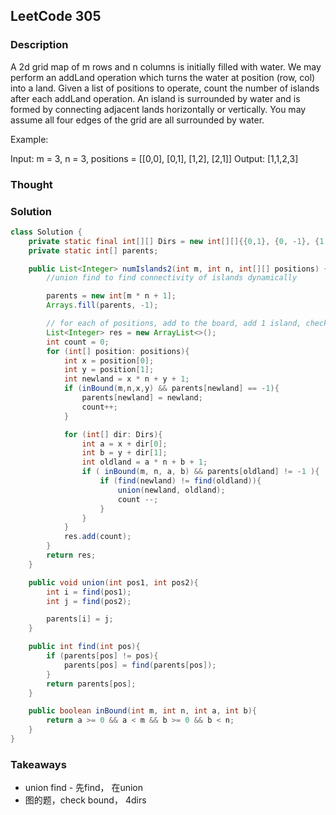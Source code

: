## LeetCode 305

### Description
A 2d grid map of m rows and n columns is initially filled with water. We may perform an addLand operation which turns the water at position (row, col) into a land. Given a list of positions to operate, count the number of islands after each addLand operation. An island is surrounded by water and is formed by connecting adjacent lands horizontally or vertically. You may assume all four edges of the grid are all surrounded by water.

Example:

Input: m = 3, n = 3, positions = [[0,0], [0,1], [1,2], [2,1]]
Output: [1,1,2,3]

### Thought


### Solution
```java
class Solution {
    private static final int[][] Dirs = new int[][]{{0,1}, {0, -1}, {1,0}, {-1, 0}};
    private static int[] parents;

    public List<Integer> numIslands2(int m, int n, int[][] positions) {
        //union find to find connectivity of islands dynamically

        parents = new int[m * n + 1];
        Arrays.fill(parents, -1);

        // for each of positions, add to the board, add 1 island, check four directions to see if island, if no, add count, if yes, find parents and union parents, count--;
        List<Integer> res = new ArrayList<>();
        int count = 0;
        for (int[] position: positions){
            int x = position[0];
            int y = position[1];
            int newland = x * n + y + 1;
            if (inBound(m,n,x,y) && parents[newland] == -1){
                parents[newland] = newland;
                count++;
            }

            for (int[] dir: Dirs){
                int a = x + dir[0];
                int b = y + dir[1];
                int oldland = a * n + b + 1;
                if ( inBound(m, n, a, b) && parents[oldland] != -1 ){
                    if (find(newland) != find(oldland)){
                        union(newland, oldland);
                        count --;   
                    }
                }
            }
            res.add(count);
        }
        return res;
    }

    public void union(int pos1, int pos2){
        int i = find(pos1);
        int j = find(pos2);

        parents[i] = j;
    }

    public int find(int pos){
        if (parents[pos] != pos){
            parents[pos] = find(parents[pos]);
        }
        return parents[pos];
    }

    public boolean inBound(int m, int n, int a, int b){
        return a >= 0 && a < m && b >= 0 && b < n;
    }
}
```

### Takeaways
* union find - 先find， 在union
* 图的题，check bound， 4dirs
